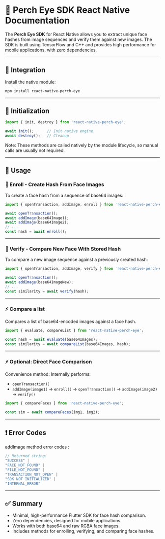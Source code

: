 # 🧠 Perch Eye SDK React Native Documentation

The **Perch Eye SDK** for React Native allows you to extract unique face hashes from image sequences and verify them against new images. The SDK is built using TensorFlow and C++ and provides high performance for mobile applications, with zero dependencies.

---

## 🔧 Integration

Install the native module:

```bash
npm install react-native-perch-eye
```

---

## 🔧 Initialization

```ts
import { init, destroy } from 'react-native-perch-eye';

await init();      // Init native engine
await destroy();   // Cleanup
```
Note: These methods are called natively by the module lifecycle, so manual calls are usually not required.


---

## 🚀 Usage

### 🔐 Enroll - Create Hash From Face Images

To create a face hash from a sequence of base64 images:

```ts
import { openTransaction, addImage, enroll } from 'react-native-perch-eye';

await openTransaction();
await addImage(base64Image1);
await addImage(base64Image2);
// ...
const hash = await enroll();
```

---

### 🧪 Verify - Compare New Face With Stored Hash

To compare a new image sequence against a previously created hash:

```ts
import { openTransaction, addImage, verify } from 'react-native-perch-eye';

await openTransaction();
await addImage(base64ImageNew);
// ...
const similarity = await verify(hash);
```

---

### ⚡ Compare a list

Compares a list of base64-encoded images against a face hash.

```ts
import { evaluate, compareList } from 'react-native-perch-eye';

const hash = await evaluate(base64Images);
const similarity = await compareList(base64Images, hash);
```

---

### ⚡ Optional: Direct Face Comparison

Convenience method:
Internally performs:

* `openTransaction()`
* `addImage(image1)` → `enroll()` → `openTransaction()` → `addImage(image2)` → `verify()`

```ts
import { compareFaces } from 'react-native-perch-eye';

const sim = await compareFaces(img1, img2);
```

---

## ❗ Error Codes

addImage method error codes :

```ts
// Returned string:
"SUCCESS" |
"FACE_NOT_FOUND" |
"FILE_NOT_FOUND" |
"TRANSACTION_NOT_OPEN" |
"SDK_NOT_INITIALIZED" |
"INTERNAL_ERROR"
```

---

## ✅ Summary
- Minimal, high-performance Flutter SDK for face hash comparison.
- Zero dependencies, designed for mobile applications.
- Works with both base64 and raw RGBA face images.
- Includes methods for enrolling, verifying, and comparing face hashes.
